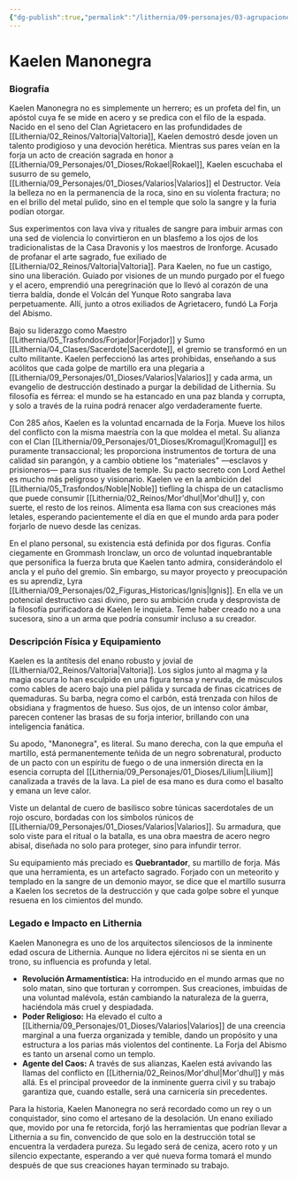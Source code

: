 ```yaml
---
{"dg-publish":true,"permalink":"/lithernia/09-personajes/03-agrupaciones/la-forja-del-abismo/kaelen-manonegra/","tags":["lithernia","personajes","La Forja del Abismo","enano","antagonista"]}
---
```


# Kaelen Manonegra

### Biografía

Kaelen Manonegra no es simplemente un herrero; es un profeta del fin, un apóstol cuya fe se mide en acero y se predica con el filo de la espada. Nacido en el seno del Clan Agrietacero en las profundidades de [[Lithernia/02_Reinos/Valtoria\|Valtoria]], Kaelen demostró desde joven un talento prodigioso y una devoción herética. Mientras sus pares veían en la forja un acto de creación sagrada en honor a [[Lithernia/09_Personajes/01_Dioses/Rokael\|Rokael]], Kaelen escuchaba el susurro de su gemelo, [[Lithernia/09_Personajes/01_Dioses/Valarios\|Valarios]] el Destructor. Veía la belleza no en la permanencia de la roca, sino en su violenta fractura; no en el brillo del metal pulido, sino en el temple que solo la sangre y la furia podían otorgar.

Sus experimentos con lava viva y rituales de sangre para imbuir armas con una sed de violencia lo convirtieron en un blasfemo a los ojos de los tradicionalistas de la Casa Dravonis y los maestros de Ironforge. Acusado de profanar el arte sagrado, fue exiliado de [[Lithernia/02_Reinos/Valtoria\|Valtoria]]. Para Kaelen, no fue un castigo, sino una liberación. Guiado por visiones de un mundo purgado por el fuego y el acero, emprendió una peregrinación que lo llevó al corazón de una tierra baldía, donde el Volcán del Yunque Roto sangraba lava perpetuamente. Allí, junto a otros exiliados de Agrietacero, fundó La Forja del Abismo.

Bajo su liderazgo como Maestro [[Lithernia/05_Trasfondos/Forjador\|Forjador]] y Sumo [[Lithernia/04_Clases/Sacerdote\|Sacerdote]], el gremio se transformó en un culto militante. Kaelen perfeccionó las artes prohibidas, enseñando a sus acólitos que cada golpe de martillo era una plegaria a [[Lithernia/09_Personajes/01_Dioses/Valarios\|Valarios]] y cada arma, un evangelio de destrucción destinado a purgar la debilidad de Lithernia. Su filosofía es férrea: el mundo se ha estancado en una paz blanda y corrupta, y solo a través de la ruina podrá renacer algo verdaderamente fuerte.

Con 285 años, Kaelen es la voluntad encarnada de la Forja. Mueve los hilos del conflicto con la misma maestría con la que moldea el metal. Su alianza con el Clan [[Lithernia/09_Personajes/01_Dioses/Kromagul\|Kromagul]] es puramente transaccional; les proporciona instrumentos de tortura de una calidad sin parangón, y a cambio obtiene los "materiales" —esclavos y prisioneros— para sus rituales de temple. Su pacto secreto con Lord Aethel es mucho más peligroso y visionario. Kaelen ve en la ambición del [[Lithernia/05_Trasfondos/Noble\|Noble]] tiefling la chispa de un cataclismo que puede consumir [[Lithernia/02_Reinos/Mor'dhul\|Mor'dhul]] y, con suerte, el resto de los reinos. Alimenta esa llama con sus creaciones más letales, esperando pacientemente el día en que el mundo arda para poder forjarlo de nuevo desde las cenizas.

En el plano personal, su existencia está definida por dos figuras. Confía ciegamente en Grommash Ironclaw, un orco de voluntad inquebrantable que personifica la fuerza bruta que Kaelen tanto admira, considerándolo el ancla y el puño del gremio. Sin embargo, su mayor proyecto y preocupación es su aprendiz, Lyra [[Lithernia/09_Personajes/02_Figuras_Historicas/Ignis\|Ignis]]. En ella ve un potencial destructivo casi divino, pero su ambición cruda y desprovista de la filosofía purificadora de Kaelen le inquieta. Teme haber creado no a una sucesora, sino a un arma que podría consumir incluso a su creador.

### Descripción Física y Equipamiento

Kaelen es la antítesis del enano robusto y jovial de [[Lithernia/02_Reinos/Valtoria\|Valtoria]]. Los siglos junto al magma y la magia oscura lo han esculpido en una figura tensa y nervuda, de músculos como cables de acero bajo una piel pálida y surcada de finas cicatrices de quemaduras. Su barba, negra como el carbón, está trenzada con hilos de obsidiana y fragmentos de hueso. Sus ojos, de un intenso color ámbar, parecen contener las brasas de su forja interior, brillando con una inteligencia fanática.

Su apodo, "Manonegra", es literal. Su mano derecha, con la que empuña el martillo, está permanentemente teñida de un negro sobrenatural, producto de un pacto con un espíritu de fuego o de una inmersión directa en la esencia corrupta del [[Lithernia/09_Personajes/01_Dioses/Lilium\|Lilium]] canalizada a través de la lava. La piel de esa mano es dura como el basalto y emana un leve calor.

Viste un delantal de cuero de basilisco sobre túnicas sacerdotales de un rojo oscuro, bordadas con los símbolos rúnicos de [[Lithernia/09_Personajes/01_Dioses/Valarios\|Valarios]]. Su armadura, que solo viste para el ritual o la batalla, es una obra maestra de acero negro abisal, diseñada no solo para proteger, sino para infundir terror.

Su equipamiento más preciado es **Quebrantador**, su martillo de forja. Más que una herramienta, es un artefacto sagrado. Forjado con un meteorito y templado en la sangre de un demonio mayor, se dice que el martillo susurra a Kaelen los secretos de la destrucción y que cada golpe sobre el yunque resuena en los cimientos del mundo.

### Legado e Impacto en Lithernia

Kaelen Manonegra es uno de los arquitectos silenciosos de la inminente edad oscura de Lithernia. Aunque no lidera ejércitos ni se sienta en un trono, su influencia es profunda y letal.

- **Revolución Armamentística:** Ha introducido en el mundo armas que no solo matan, sino que torturan y corrompen. Sus creaciones, imbuidas de una voluntad malévola, están cambiando la naturaleza de la guerra, haciéndola más cruel y despiadada.
- **Poder Religioso:** Ha elevado el culto a [[Lithernia/09_Personajes/01_Dioses/Valarios\|Valarios]] de una creencia marginal a una fuerza organizada y temible, dando un propósito y una estructura a los parias más violentos del continente. La Forja del Abismo es tanto un arsenal como un templo.
- **Agente del Caos:** A través de sus alianzas, Kaelen está avivando las llamas del conflicto en [[Lithernia/02_Reinos/Mor'dhul\|Mor'dhul]] y más allá. Es el principal proveedor de la inminente guerra civil y su trabajo garantiza que, cuando estalle, será una carnicería sin precedentes.

Para la historia, Kaelen Manonegra no será recordado como un rey o un conquistador, sino como el artesano de la desolación. Un enano exiliado que, movido por una fe retorcida, forjó las herramientas que podrían llevar a Lithernia a su fin, convencido de que solo en la destrucción total se encuentra la verdadera pureza. Su legado será de ceniza, acero roto y un silencio expectante, esperando a ver qué nueva forma tomará el mundo después de que sus creaciones hayan terminado su trabajo.
